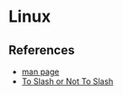 # Linux


## References

* [man page](http://linux.die.net/man/1/rsync)
* [To Slash or Not To Slash](http://qdosmsq.dunbar-it.co.uk/blog/2013/02/rsync-to-slash-or-not-to-slash/)
